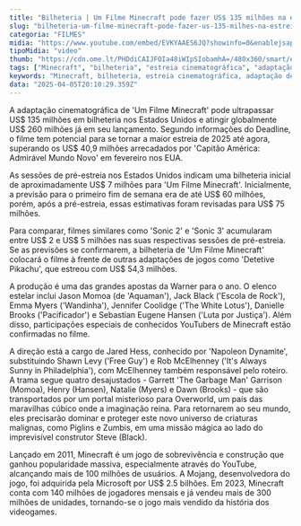 ```yaml
---
title: "Bilheteria | Um Filme Minecraft pode fazer US$ 135 milhões na estreia nos EUA"
slug: "bilheteria-um-filme-minecraft-pode-fazer-us-135-milhes-na-estreia-nos-eua"
categoria: "FILMES"
midia: "https://www.youtube.com/embed/EVKYAAES6JQ?showinfo=0&enablejsapi=1"
tipoMidia: "video"
thumb: "https://cdn.ome.lt/PHDdiCAIJFOIa48iWIpSIobamhA=/480x360/smart/extras/conteudos/01_xkbPbLN.jpg"
tags: ["Minecraft", "bilheteria", "estreia cinematográfica", "adaptação de jogo", "Jason Momoa", "Jared Hess", "recordes de bilheteria", "Warner Bros"]
keywords: "Minecraft, bilheteria, estreia cinematográfica, adaptação de jogo, Jason Momoa, Jared Hess, recordes de bilheteria, Warner Bros"
data: "2025-04-05T20:10:29.359Z"
---
```


A adaptação cinematográfica de 'Um Filme Minecraft' pode ultrapassar US$ 135 milhões em bilheteria nos Estados Unidos e atingir globalmente US$ 260 milhões já em seu lançamento. Segundo informações do Deadline, o filme tem potencial para se tornar a maior estreia de 2025 até agora, superando os US$ 40,9 milhões arrecadados por 'Capitão América: Admirável Mundo Novo' em fevereiro nos EUA.

As sessões de pré-estreia nos Estados Unidos indicam uma bilheteria inicial de aproximadamente US$ 7 milhões para 'Um Filme Minecraft'. Inicialmente, a previsão para o primeiro fim de semana era de até US$ 60 milhões, porém, após a pré-estreia, essas estimativas foram revisadas para US$ 75 milhões.

Para comparar, filmes similares como 'Sonic 2' e 'Sonic 3' acumularam entre US$ 2 e US$ 5 milhões nas suas respectivas sessões de pré-estreia. Se as previsões se confirmarem, a bilheteria de 'Um Filme Minecraft' colocará o filme à frente de outras adaptações de jogos como 'Detetive Pikachu', que estreou com US$ 54,3 milhões.

A produção é uma das grandes apostas da Warner para o ano. O elenco estelar inclui Jason Momoa (de 'Aquaman'), Jack Black ('Escola de Rock'), Emma Myers ('Wandinha'), Jennifer Coolidge ('The White Lotus'), Danielle Brooks ('Pacificador') e Sebastian Eugene Hansen ('Luta por Justiça'). Além disso, participações especiais de conhecidos YouTubers de Minecraft estão confirmadas no filme.

A direção está a cargo de Jared Hess, conhecido por 'Napoleon Dynamite', substituindo Shawn Levy ('Free Guy') e Rob McElhenney ('It's Always Sunny in Philadelphia'), com McElhenney também responsável pelo roteiro. A trama segue quatro desajustados - Garrett 'The Garbage Man' Garrison (Momoa), Henry (Hansen), Natalie (Myers) e Dawn (Brooks) - que são transportados por um portal misterioso para Overworld, um país das maravilhas cúbico onde a imaginação reina. Para retornarem ao seu mundo, eles precisarão dominar e proteger este novo universo de criaturas malignas, como Piglins e Zumbis, em uma missão mágica ao lado do imprevisível construtor Steve (Black).

Lançado em 2011, Minecraft é um jogo de sobrevivência e construção que ganhou popularidade massiva, especialmente através do YouTube, alcançando mais de 100 milhões de usuários. A Mojang, desenvolvedora do jogo, foi adquirida pela Microsoft por US$ 2.5 bilhões. Em 2023, Minecraft conta com 140 milhões de jogadores mensais e já vendeu mais de 300 milhões de unidades, tornando-se o jogo mais vendido da história dos videogames.